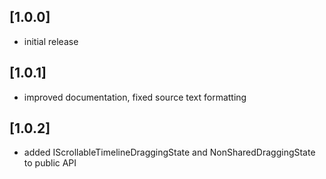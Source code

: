## [1.0.0]
* initial release
## [1.0.1]
* improved documentation, fixed source text formatting
## [1.0.2]
* added IScrollableTimelineDraggingState and NonSharedDraggingState to public API
